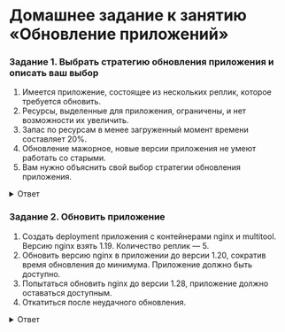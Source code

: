 # Домашнее задание к занятию «Обновление приложений»

### Задание 1. Выбрать стратегию обновления приложения и описать ваш выбор

1. Имеется приложение, состоящее из нескольких реплик, которое требуется обновить.
2. Ресурсы, выделенные для приложения, ограничены, и нет возможности их увеличить.
3. Запас по ресурсам в менее загруженный момент времени составляет 20%.
4. Обновление мажорное, новые версии приложения не умеют работать со старыми.
5. Вам нужно объяснить свой выбор стратегии обновления приложения.

<details>
<summary>Ответ</summary>
<br>   
В требования не указанны критерии доступности для клиентов.
Под указанные требования подходят две стратегии Recreate Deployment и Rolling Update Deployment. 
Учитывая, что у нас есть запас по ресурсам в момент минимальной загрузки и во втором задании требуется обеспечить 
доступность, то обновление будем производить на основе стратегии Rolling Update Deployment, 
доступный ресурсов будем регулировать параметрами maxUnavailable and maxSurge.

[deployment](deployment.yaml)   
</details>   

### Задание 2. Обновить приложение

1. Создать deployment приложения с контейнерами nginx и multitool. Версию nginx взять 1.19. Количество реплик — 5.
2. Обновить версию nginx в приложении до версии 1.20, сократив время обновления до минимума. Приложение должно быть доступно.
3. Попытаться обновить nginx до версии 1.28, приложение должно оставаться доступным.
4. Откатиться после неудачного обновления.

<details>
<summary>Ответ</summary>
<br>   

````
 ➜  devops-netology git:(k8s_dz14) ✗ kubectl apply -n netology -f deployment.yaml
deployment.apps/nginx-deployment created

➜  devops-netology git:(k8s_dz14) ✗ kubectl describe -n netology deployment
Name:                   nginx-deployment
Namespace:              netology
CreationTimestamp:      Sat, 09 Dec 2023 09:27:09 +0300
Labels:                 app=nginx
Annotations:            deployment.kubernetes.io/revision: 1
Selector:               app=nginx
Replicas:               5 desired | 5 updated | 5 total | 5 available | 0 unavailable
StrategyType:           RollingUpdate
MinReadySeconds:        0
RollingUpdateStrategy:  1 max unavailable, 1 max surge
Pod Template:
  Labels:  app=nginx
  Containers:
   nginx:
    Image:        nginx:1.14.2
    Port:         80/TCP
    Host Port:    0/TCP
    Environment:  <none>
    Mounts:       <none>
   multitool:
    Image:      wbitt/network-multitool
    Port:       <none>
    Host Port:  <none>
    Environment:
      HTTP_PORT:   1180
      HTTPS_PORT:  11443
    Mounts:        <none>
  Volumes:         <none>
Conditions:
  Type           Status  Reason
  ----           ------  ------
  Available      True    MinimumReplicasAvailable
  Progressing    True    NewReplicaSetAvailable
OldReplicaSets:  <none>
NewReplicaSet:   nginx-deployment-75c698b7d4 (5/5 replicas created)
Events:
  Type    Reason             Age   From                   Message
  ----    ------             ----  ----                   -------
  Normal  ScalingReplicaSet  46s   deployment-controller  Scaled up replica set nginx-deployment-75c698b7d4 to 5

➜  devops-netology git:(k8s_dz14) ✗ kubectl apply -n netology -f deployment.yaml
deployment.apps/nginx-deployment configured
➜  devops-netology git:(k8s_dz14) ✗ kubectl describe -n netology deployment     
Name:                   nginx-deployment
Namespace:              netology
CreationTimestamp:      Sat, 09 Dec 2023 09:27:09 +0300
Labels:                 app=nginx
Annotations:            deployment.kubernetes.io/revision: 2
Selector:               app=nginx
Replicas:               5 desired | 2 updated | 6 total | 4 available | 2 unavailable
StrategyType:           RollingUpdate
MinReadySeconds:        0
RollingUpdateStrategy:  1 max unavailable, 1 max surge
Pod Template:
  Labels:  app=nginx
  Containers:
   nginx:
    Image:        nginx:1.20
    Port:         80/TCP
    Host Port:    0/TCP
    Environment:  <none>
    Mounts:       <none>
   multitool:
    Image:      wbitt/network-multitool
    Port:       <none>
    Host Port:  <none>
    Environment:
      HTTP_PORT:   1180
      HTTPS_PORT:  11443
    Mounts:        <none>
  Volumes:         <none>
Conditions:
  Type           Status  Reason
  ----           ------  ------
  Available      True    MinimumReplicasAvailable
  Progressing    True    ReplicaSetUpdated
OldReplicaSets:  nginx-deployment-75c698b7d4 (4/4 replicas created)
NewReplicaSet:   nginx-deployment-595bc9cd45 (2/2 replicas created)
Events:
  Type    Reason             Age    From                   Message
  ----    ------             ----   ----                   -------
  Normal  ScalingReplicaSet  2m47s  deployment-controller  Scaled up replica set nginx-deployment-75c698b7d4 to 5
  Normal  ScalingReplicaSet  3s     deployment-controller  Scaled up replica set nginx-deployment-595bc9cd45 to 1
  Normal  ScalingReplicaSet  3s     deployment-controller  Scaled down replica set nginx-deployment-75c698b7d4 to 4 from 5
  Normal  ScalingReplicaSet  3s     deployment-controller  Scaled up replica set nginx-deployment-595bc9cd45 to 2 from 1

 ➜  devops-netology git:(k8s_dz14) ✗ kubectl get -n netology pod            
NAME                                READY   STATUS    RESTARTS   AGE
nginx-deployment-595bc9cd45-qjfqc   2/2     Running   0          35s
nginx-deployment-595bc9cd45-fkmz5   2/2     Running   0          35s
nginx-deployment-595bc9cd45-mm5ml   2/2     Running   0          22s
nginx-deployment-595bc9cd45-mdv97   2/2     Running   0          22s
nginx-deployment-595bc9cd45-4gqx4   2/2     Running   0          19s

➜  devops-netology git:(k8s_dz14) ✗ kubectl apply -n netology -f deployment.yaml
deployment.apps/nginx-deployment configured
➜  devops-netology git:(k8s_dz14) ✗ kubectl describe -n netology deployment     
Name:                   nginx-deployment
Namespace:              netology
CreationTimestamp:      Sat, 09 Dec 2023 09:27:09 +0300
Labels:                 app=nginx
Annotations:            deployment.kubernetes.io/revision: 3
Selector:               app=nginx
Replicas:               5 desired | 2 updated | 6 total | 4 available | 2 unavailable
StrategyType:           RollingUpdate
MinReadySeconds:        0
RollingUpdateStrategy:  1 max unavailable, 1 max surge
Pod Template:
  Labels:  app=nginx
  Containers:
   nginx:
    Image:        nginx:1.28
    Port:         80/TCP
    Host Port:    0/TCP
    Environment:  <none>
    Mounts:       <none>
   multitool:
    Image:      wbitt/network-multitool
    Port:       <none>
    Host Port:  <none>
    Environment:
      HTTP_PORT:   1180
      HTTPS_PORT:  11443
    Mounts:        <none>
  Volumes:         <none>
Conditions:
  Type           Status  Reason
  ----           ------  ------
  Available      True    MinimumReplicasAvailable
  Progressing    True    ReplicaSetUpdated
OldReplicaSets:  nginx-deployment-75c698b7d4 (0/0 replicas created), nginx-deployment-595bc9cd45 (4/4 replicas created)
NewReplicaSet:   nginx-deployment-bd5dd5dc7 (2/2 replicas created)
Events:
  Type    Reason             Age               From                   Message
  ----    ------             ----              ----                   -------
  Normal  ScalingReplicaSet  4m4s              deployment-controller  Scaled up replica set nginx-deployment-75c698b7d4 to 5
  Normal  ScalingReplicaSet  80s               deployment-controller  Scaled up replica set nginx-deployment-595bc9cd45 to 1
  Normal  ScalingReplicaSet  80s               deployment-controller  Scaled down replica set nginx-deployment-75c698b7d4 to 4 from 5
  Normal  ScalingReplicaSet  80s               deployment-controller  Scaled up replica set nginx-deployment-595bc9cd45 to 2 from 1
  Normal  ScalingReplicaSet  67s               deployment-controller  Scaled down replica set nginx-deployment-75c698b7d4 to 3 from 4
  Normal  ScalingReplicaSet  67s               deployment-controller  Scaled up replica set nginx-deployment-595bc9cd45 to 3 from 2
  Normal  ScalingReplicaSet  67s               deployment-controller  Scaled down replica set nginx-deployment-75c698b7d4 to 2 from 3
  Normal  ScalingReplicaSet  67s               deployment-controller  Scaled up replica set nginx-deployment-595bc9cd45 to 4 from 3
  Normal  ScalingReplicaSet  64s               deployment-controller  Scaled down replica set nginx-deployment-75c698b7d4 to 1 from 2
  Normal  ScalingReplicaSet  5s (x5 over 64s)  deployment-controller  (combined from similar events): Scaled up replica set nginx-deployment-bd5dd5dc7 to 2 from 1

➜  devops-netology git:(k8s_dz14) ✗ kubectl get -n netology pod                 
NAME                                READY   STATUS             RESTARTS   AGE
nginx-deployment-595bc9cd45-qjfqc   2/2     Running            0          93s
nginx-deployment-595bc9cd45-fkmz5   2/2     Running            0          93s
nginx-deployment-595bc9cd45-mm5ml   2/2     Running            0          80s
nginx-deployment-595bc9cd45-mdv97   2/2     Running            0          80s
nginx-deployment-bd5dd5dc7-787hl    1/2     ImagePullBackOff   0          18s
nginx-deployment-bd5dd5dc7-fvwx9    1/2     ImagePullBackOff   0          18s

➜  devops-netology git:(k8s_dz14) ✗ kubectl rollout -n netology undo deployment nginx-deployment
deployment.apps/nginx-deployment rolled back
➜  devops-netology git:(k8s_dz14) ✗ kubectl get -n netology pod                                 
NAME                                READY   STATUS    RESTARTS   AGE
nginx-deployment-595bc9cd45-qjfqc   2/2     Running   0          2m41s
nginx-deployment-595bc9cd45-fkmz5   2/2     Running   0          2m41s
nginx-deployment-595bc9cd45-mm5ml   2/2     Running   0          2m28s
nginx-deployment-595bc9cd45-mdv97   2/2     Running   0          2m28s
nginx-deployment-595bc9cd45-cwnwx   2/2     Running   0          5s
 
````   
</details>